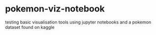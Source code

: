 # pokemon-viz-notebook
testing basic visualisation tools using jupyter notebooks and a pokemon dataset found on kaggle
